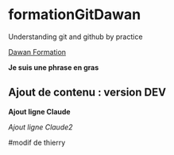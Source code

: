 # formationGitDawan
Understanding git and github by practice

[Dawan Formation](https://www.dawan.fr/)

**Je suis une phrase en gras**

## Ajout de contenu : version DEV


**Ajout ligne Claude**

*Ajout ligne Claude2*

#modif de thierry
